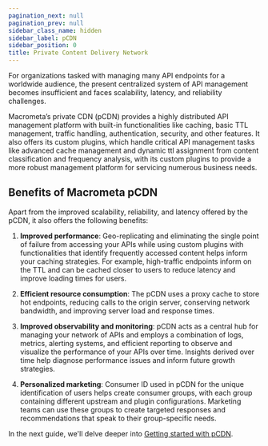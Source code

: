 ```yaml
---
pagination_next: null
pagination_prev: null
sidebar_class_name: hidden
sidebar_label: pCDN
sidebar_position: 0
title: Private Content Delivery Network
---
```


For organizations tasked with managing many API endpoints for a worldwide audience, the present centralized system of API management becomes insufficient and faces scalability, latency, and reliability challenges.  

Macrometa’s private CDN (pCDN) provides a highly distributed API management platform with built-in functionalities like caching, basic TTL management, traffic handling, authentication, security, and other features. It also offers its custom plugins, which handle critical API management tasks like advanced cache management and dynamic ttl assignment from content classification and frequency analysis, with its custom plugins to provide a more robust management platform for servicing numerous business needs.

## Benefits of Macrometa pCDN

Apart from the improved scalability, reliability, and latency offered by the pCDN, it also offers the following benefits:

1. **Improved performance**: Geo-replicating and eliminating the single point of failure from accessing your APIs while using custom plugins with functionalities that identify frequently accessed content helps inform your caching strategies. For example, high-traffic endpoints inform on the TTL and can be cached closer to users to reduce latency and improve loading times for users. 

2. **Efficient resource consumption**: The pCDN uses a proxy cache to store hot endpoints, reducing calls to the origin server, conserving network bandwidth, and improving server load and response times.  

3. **Improved observability and monitoring**: pCDN acts as a central hub for managing your network of APIs and employs a combination of logs, metrics, alerting systems, and efficient reporting to observe and visualize the performance of your APIs over time. Insights derived over time help diagnose performance issues and inform future growth strategies. 

4. **Personalized marketing**: Consumer ID used in pCDN for the unique identification of users helps create consumer groups, with each group containing different upstream and plugin configurations. Marketing teams can use these groups to create targeted responses and recommendations that speak to their group-specific needs.

In the next guide, we'll delve deeper into [Getting started with pCDN](./01-getting-started/index.md).
